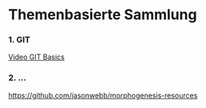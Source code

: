 # Themenbasierte Sammlung

### 1. GIT

[Video GIT Basics](https://www.youtube.com/watch?v=BpDUvAmgkbE)


### 2. ...

https://github.com/jasonwebb/morphogenesis-resources
